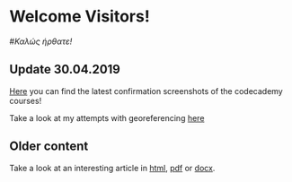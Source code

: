 # **Welcome Visitors!**
#_Καλώς ήρθατε!_

## Update 30.04.2019

[Here](https://elisabethluif.github.io/screenshots.html) you can find the latest confirmation screenshots of the codecademy 
courses!

Take a look at my attempts with georeferencing [here](https://elisabethluif.github.io/georeferencing.html)

## Older content

Take a look at an interesting article in [html](https://elisabethluif.github.io/article.html), 
[pdf](https://github.com/elisabethluif/elisabethluif.github.io/files/3056263/Luif_Hungerstreik.pdf)
 or 
[docx](https://github.com/elisabethluif/elisabethluif.github.io/files/3056262/Luif_Hungerstreik.docx).



